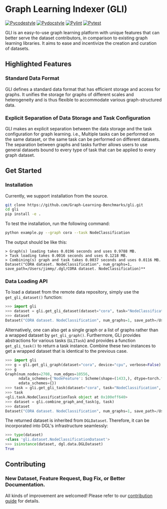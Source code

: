 # Graph Learning Indexer (GLI)

[![Pycodestyle](https://github.com/Graph-Learning-Benchmarks/gli/actions/workflows/pycodestyle.yml/badge.svg)](https://github.com/Graph-Learning-Benchmarks/gli/actions/workflows/pycodestyle.yml)
[![Pydocstyle](https://github.com/Graph-Learning-Benchmarks/gli/actions/workflows/pydocstyle.yml/badge.svg)](https://github.com/Graph-Learning-Benchmarks/gli/actions/workflows/pydocstyle.yml)
[![Pylint](https://github.com/Graph-Learning-Benchmarks/gli/actions/workflows/pylint.yml/badge.svg)](https://github.com/Graph-Learning-Benchmarks/gli/actions/workflows/pylint.yml)
[![Pytest](https://github.com/Graph-Learning-Benchmarks/gli/actions/workflows/pytest.yml/badge.svg)](https://github.com/Graph-Learning-Benchmarks/gli/actions/workflows/pytest.yml)

GLI is an easy-to-use graph learning platform with unique features that can better serve the dataset contributors, in comparison to existing graph learning libraries. It aims to ease and incentivize the creation and curation of datasets.

## Highlighted Features

### Standard Data Format

GLI defines a standard data format that has efficient storage and access for graphs. It unifies the storage for graphs of different scales and heterogeneity and is thus flexible to accommodate various graph-structured data.

### Explicit Separation of Data Storage and Task Configuration

GLI makes an explicit separation between the data storage and the task configuration for graph learning. i.e., Multiple tasks can be performed on the same dataset, or the same task can be performed on different datasets. The separation between graphs and tasks further allows users to use general datasets bound to every type of task that can be applied to every graph dataset.

<!-- TODO: Add more highlighted features. -->

## Get Started

### Installation

Currently, we support installation from the source.

```bash
git clone https://github.com/Graph-Learning-Benchmarks/gli.git
cd gli
pip install -e .
```

To test the installation, run the following command:

```bash
python example.py --graph cora --task NodeClassification
```

The output should be like this:

```
> Graph(s) loading takes 0.0196 seconds and uses 0.9788 MB.
> Task loading takes 0.0016 seconds and uses 0.1218 MB.
> Combining(s) graph and task takes 0.0037 seconds and uses 0.0116 MB.
Dataset("CORA dataset. NodeClassification", num_graphs=1, save_path=/Users/jimmy/.dgl/CORA dataset. NodeClassification)**
```

### Data Loading API

To load a dataset from the remote data repository, simply use the `get_gli_dataset()` function:

```python
>>> import gli
>>> dataset = gli.get_gli_dataset(dataset="cora", task="NodeClassification", device="cpu")
>>> dataset
Dataset("CORA dataset. NodeClassification", num_graphs=1, save_path=/Users/jimmy/.dgl/CORA dataset. NodeClassification)
```

Alternatively, one can also get a single graph or a list of graphs rather than a wrapped dataset by `get_gli_graph()`. Furthermore, GLI provides abstractions for various tasks (`GLITask`) and provides a function `get_gli_task()` to return a task instance. Combine these two instances to get a wrapped dataset that is identical to the previous case.

```python
>>> import gli
>>> g = gli.get_gli_graph(dataset="cora", device="cpu", verbose=False)
>>> g
Graph(num_nodes=2708, num_edges=10556,
      ndata_schemes={'NodeFeature': Scheme(shape=(1433,), dtype=torch.float32), 'NodeLabel': Scheme(shape=(), dtype=torch.int64)}
      edata_schemes={})
>>> task = gli.get_gli_task(dataset="cora", task="NodeClassification", verbose=False)
>>> task
<gli.task.NodeClassificationTask object at 0x100eff640>
>>> dataset = gli.combine_graph_and_task(g, task)
>>> dataset
Dataset("CORA dataset. NodeClassification", num_graphs=1, save_path=/Users/jimmy/.dgl/CORA dataset. NodeClassification)
```

The returned dataset is inherited from `DGLDataset`. Therefore, it can be incorporated into DGL's infrastructure seamlessly:

```python
>>> type(dataset)
<class 'gli.dataset.NodeClassificationDataset'>
>>> isinstance(dataset, dgl.data.DGLDataset)
True
```

## Contributing

### New Dataset, Feature Request, Bug Fix, or Better Documentation.

All kinds of improvement are welcomed! Please refer to our [contribution guide](CONTRIBUTING.md) for details.
